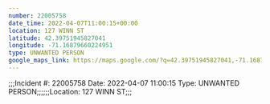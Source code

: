 ```yaml
---
number: 22005758
date_time: 2022-04-07T11:00:15+00:00
location: 127 WINN ST
latitude: 42.39751945827041
longitude: -71.16879660224951
type: UNWANTED PERSON
google_maps_link: https://maps.google.com/?q=42.39751945827041,-71.16879660224951
---
```


;;;Incident #: 22005758   Date: 2022-04-07 11:00:15    Type: UNWANTED PERSON;;;;;;Location: 127 WINN ST;;;
